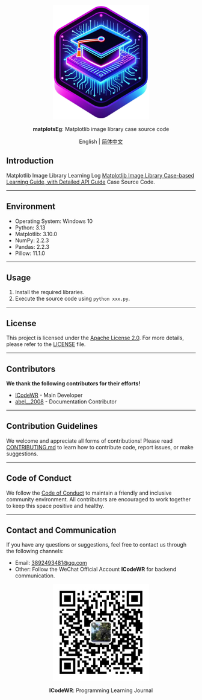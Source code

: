 <div align="center">
  <img src="../../../assets/logo.png" width=256></img>
  <p><strong>matplotsEg</strong>: Matplotlib image library case source code </p>

English | [简体中文](README.md)

</div>

## Introduction

Matplotlib Image Library Learning Log [Matplotlib Image Library Case-based Learning Guide, with Detailed API Guide](https://mp.weixin.qq.com/s/XguqhXdeIXR9Mr8HPg_J-w) Case Source Code.

---

## Environment

- Operating System: Windows 10
- Python: 3.13
- Matplotlib: 3.10.0
- NumPy: 2.2.3
- Pandas: 2.2.3
- Pillow: 11.1.0

---

## Usage

1. Install the required libraries.
2. Execute the source code using `python xxx.py`.

---

## License
This project is licensed under the [Apache License 2.0](LICENSE). For more details, please refer to the [LICENSE](LICENSE) file.

---

## Contributors
**We thank the following contributors for their efforts!**
- [ICodeWR](https://gitcode.com/ICodeWR) - Main Developer
- [abel__2008](https://gitcode.com/abel__2008) - Documentation Contributor

---

## Contribution Guidelines
We welcome and appreciate all forms of contributions! Please read [CONTRIBUTING.md](../../CONTRIBUTING.md) to learn how to contribute code, report issues, or make suggestions.

---

## Code of Conduct
We follow the [Code of Conduct](../../CODE_OF_CONDUCT.md) to maintain a friendly and inclusive community environment. All contributors are encouraged to work together to keep this space positive and healthy.

---

## Contact and Communication
If you have any questions or suggestions, feel free to contact us through the following channels:
- Email: 3892493481@qq.com
- Other: Follow the WeChat Official Account **ICodeWR** for backend communication.

<div align="center">
  <img src="../../../assets/ICodeWR.jpg" width=256></img>
  <p><strong>ICodeWR</strong>: Programming Learning Journal </p>
</div>
